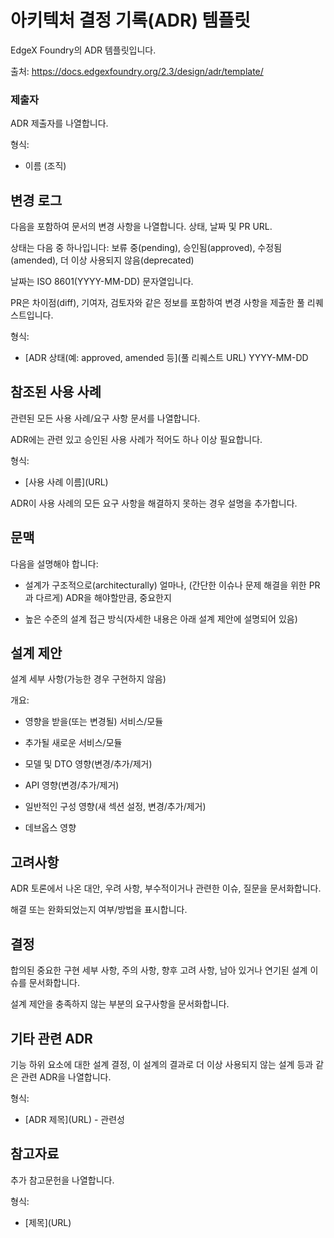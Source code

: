 # 아키텍처 결정 기록(ADR) 템플릿 <!-- ADR 제목으로 교체 -->

EdgeX Foundry의 ADR 템플릿입니다.

출처: https://docs.edgexfoundry.org/2.3/design/adr/template/


### 제출자

ADR 제출자를 나열합니다.

형식:

- 이름 (조직)


## 변경 로그

다음을 포함하여 문서의 변경 사항을 나열합니다. 상태, 날짜 및 PR URL.

상태는 다음 중 하나입니다: 보류 중(pending), 승인됨(approved), 수정됨(amended), 더 이상 사용되지 않음(deprecated)

날짜는 ISO 8601(YYYY-MM-DD) 문자열입니다.

PR은 차이점(diff), 기여자, 검토자와 같은 정보를 포함하여 변경 사항을 제출한 풀 리퀘스트입니다.

형식:

- \[ADR 상태(예: approved, amended 등\]\(풀 리퀘스트 URL\) YYYY-MM-DD


## 참조된 사용 사례

관련된 모든 사용 사례/요구 사항 문서를 나열합니다.

ADR에는 관련 있고 승인된 사용 사례가 적어도 하나 이상 필요합니다.

형식:

- \[사용 사례 이름\]\(URL\)

ADR이 사용 사례의 모든 요구 사항을 해결하지 못하는 경우 설명을 추가합니다.


## 문맥

다음을 설명해야 합니다:

- 설계가 구조적으로(architecturally) 얼마나, (간단한 이슈나 문제 해결을 위한 PR과 다르게) ADR을 해야할만큼, 중요한지

- 높은 수준의 설계 접근 방식(자세한 내용은 아래 설계 제안에 설명되어 있음)


## 설계 제안

설계 세부 사항(가능한 경우 구현하지 않음)

개요:

- 영향을 받을(또는 변경될) 서비스/모듈

- 추가될 새로운 서비스/모듈

- 모델 및 DTO 영향(변경/추가/제거)

- API 영향(변경/추가/제거)

- 일반적인 구성 영향(새 섹션 설정, 변경/추가/제거)

- 데브옵스 영향


## 고려사항

ADR 토론에서 나온 대안, 우려 사항, 부수적이거나 관련한 이슈, 질문을 문서화합니다.

해결 또는 완화되었는지 여부/방법을 표시합니다.


## 결정

합의된 중요한 구현 세부 사항, 주의 사항, 향후 고려 사항, 남아 있거나 연기된 설계 이슈를 문서화합니다.

설계 제안을 충족하지 않는 부분의 요구사항을 문서화합니다.


## 기타 관련 ADR

기능 하위 요소에 대한 설계 결정, 이 설계의 결과로 더 이상 사용되지 않는 설계 등과 같은 관련 ADR을 나열합니다.

형식:

- \[ADR 제목\]\(URL\) - 관련성


## 참고자료

추가 참고문헌을 나열합니다.

형식:

- \[제목\]\(URL\)
